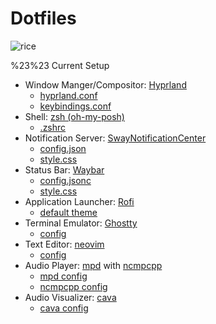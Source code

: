 # Dotfiles

![rice](https://github.com/user-attachments/assets/34c9afb4-63a5-453f-86a4-ebd7c30f74ca)

%23%23 Current Setup

- Window Manger/Compositor: [Hyprland](https://hyprland.org/)
  - [hyprland.conf](.config/hypr/hyprland.conf)
  - [keybindings.conf](.config/hypr/keybindings.conf)
- Shell: [zsh (oh-my-posh)](https://ohmyposh.dev/)
  - [.zshrc](.zsh/.zshrc%23%23default)
- Notification Server: [SwayNotificationCenter](https://github.com/ErikReider/SwayNotificationCenter)
  - [config.json](.config/swaync/config.json)
  - [style.css](.config/swaync/style.css)
- Status Bar: [Waybar](https://github.com/Alexays/Waybar)
  - [config.jsonc](.config/waybar/catppuccin-macchiato/config.jsonc)
  - [style.css](.config/waybar/catppuccin-macchiato/style.css)
- Application Launcher: [Rofi](https://github.com/davatorium/rofi)
  - [default theme](.config/rofi/config.rasi)
- Terminal Emulator: [Ghostty](https://ghostty.org/)
  - [config](.config/ghostty/config)
- Text Editor: [neovim](https://neovim.io/)
  - [config](.config/nvim)
- Audio Player: [mpd](https://www.musicpd.org/) with [ncmpcpp](https://github.com/ncmpcpp/ncmpcpp)
  - [mpd config](.config/mpd/mpd.conf%23%23default)
  - [ncmpcpp config](.config/ncmpcpp/config%23%23Default)
- Audio Visualizer: [cava](https://github.com/karlstav/cava)
  - [cava config](.config/cava/config%23%23default)
